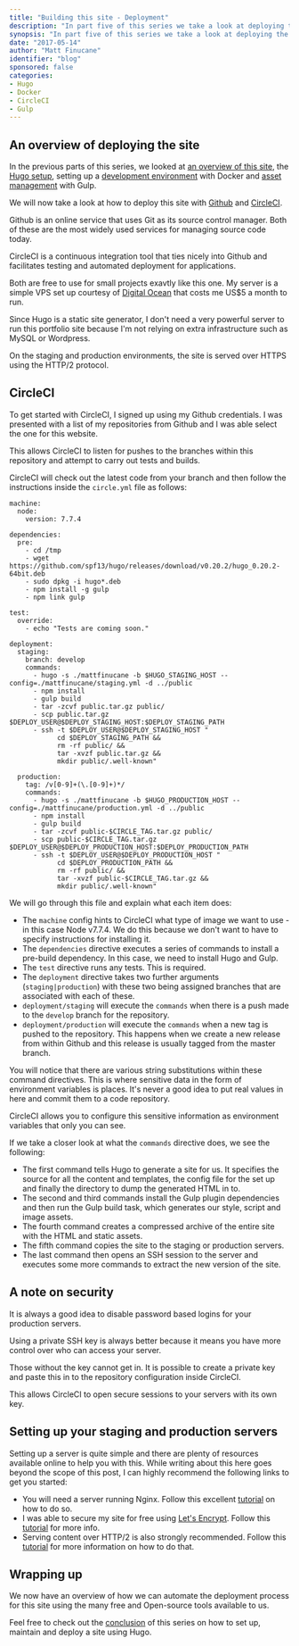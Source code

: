 ```yaml
---
title: "Building this site - Deployment"
description: "In part five of this series we take a look at deploying the site using CircleCI."
synopsis: "In part five of this series we take a look at deploying the site using CircleCI."
date: "2017-05-14"
author: "Matt Finucane"
identifier: "blog"
sponsored: false
categories:
- Hugo
- Docker
- CircleCI
- Gulp
---
```


## An overview of deploying the site
In the previous parts of this series, we looked at [an overview of this site](/blog/building-this-site), the [Hugo setup](/blog/hugo-setup), setting up a [development environment](/blog/hugo-docker-setup) with Docker and [asset management](/blog/hugo-asset-management) with Gulp.

We will now take a look at how to deploy this site with [Github](https://github.com) and [CircleCI](https://circleci.com).

Github is an online service that uses Git as its source control manager. Both of these are the most widely used services for managing source code today.

CircleCI is a continuous integration tool that ties nicely into Github and facilitates testing and automated deployment for applications.

Both are free to use for small projects exavtly like this one. My server is a simple VPS set up courtesy of [Digital Ocean](https://www.digitalocean.com) that costs me US$5 a month to run.

Since Hugo is a static site generator, I don't need a very powerful server to run this portfolio site because I'm not relying on extra infrastructure such as MySQL or Wordpress.

On the staging and production environments, the site is served over HTTPS using the HTTP/2 protocol. 

## CircleCI
To get started with CircleCI, I signed up using my Github credentials. I was presented with a list of my repositories from Github and I was able select the one for this website.

This allows CircleCI to listen for pushes to the branches within this repository and attempt to carry out tests and builds.

CircleCI will check out the latest code from your branch and then follow the instructions inside the `circle.yml` file as follows:

```
machine: 
  node:
    version: 7.7.4

dependencies:
  pre:
    - cd /tmp
    - wget https://github.com/spf13/hugo/releases/download/v0.20.2/hugo_0.20.2-64bit.deb
    - sudo dpkg -i hugo*.deb
    - npm install -g gulp
    - npm link gulp

test:
  override:
    - echo "Tests are coming soon."

deployment:
  staging: 
    branch: develop
    commands:
      - hugo -s ./mattfinucane -b $HUGO_STAGING_HOST --config=./mattfinucane/staging.yml -d ../public
      - npm install
      - gulp build
      - tar -zcvf public.tar.gz public/
      - scp public.tar.gz $DEPLOY_USER@$DEPLOY_STAGING_HOST:$DEPLOY_STAGING_PATH
      - ssh -t $DEPLOY_USER@$DEPLOY_STAGING_HOST "
            cd $DEPLOY_STAGING_PATH &&
            rm -rf public/ &&
            tar -xvzf public.tar.gz &&
            mkdir public/.well-known"

  production:
    tag: /v[0-9]+(\.[0-9]+)*/
    commands:
      - hugo -s ./mattfinucane -b $HUGO_PRODUCTION_HOST --config=./mattfinucane/production.yml -d ../public
      - npm install
      - gulp build
      - tar -zcvf public-$CIRCLE_TAG.tar.gz public/
      - scp public-$CIRCLE_TAG.tar.gz $DEPLOY_USER@$DEPLOY_PRODUCTION_HOST:$DEPLOY_PRODUCTION_PATH
      - ssh -t $DEPLOY_USER@$DEPLOY_PRODUCTION_HOST "
            cd $DEPLOY_PRODUCTION_PATH &&
            rm -rf public/ &&
            tar -xvzf public-$CIRCLE_TAG.tar.gz &&
            mkdir public/.well-known"
```

We will go through this file and explain what each item does:

- The `machine` config hints to CircleCI what type of image we want to use - in this case Node v7.7.4. We do this because we don't want to have to specify instructions for installing it.
- The `dependencies` directive executes a series of commands to install a pre-build dependency. In this case, we need to install Hugo and Gulp.
- The `test` directive runs any tests. This is required.
- The `deployment` directive takes two further arguments (`staging|production`) with these two being assigned branches that are associated with each of these.
- `deployment/staging` will execute the `commands` when there is a push made to the `develop` branch for the repository.
- `deployment/production` will execute the `commands` when a new tag is pushed to the repository. This happens when we create a new release from within Github and this release is usually tagged from the master branch.

You will notice that there are various string substitutions within these command directives. This is where sensitive data in the form of environment variables is places. It's never a good idea to put real values in here and commit them to a code repository.

CircleCI allows you to configure this sensitive information as environment variables that only you can see.

If we take a closer look at what the `commands` directive does, we see the following:

- The first command tells Hugo to generate a site for us. It specifies the source for all the content and templates, the config file for the set up and finally the directory to dump the generated HTML in to.
- The second and third commands install the Gulp plugin dependencies and then run the Gulp build task, which generates our style, script and image assets.
- The fourth command creates a compressed archive of the entire site with the HTML and static assets.
- The fifth command copies the site to the staging or production servers.
- The last command then opens an SSH session to the server and executes some more commands to extract the new version of the site.

## A note on security
It is always a good idea to disable password based logins for your production servers.

Using a private SSH key is always better because it means you have more control over who can access your server. 

Those without the key cannot get in. It is possible to create a private key and paste this in to the repository configuration inside CircleCI. 

This allows CircleCI to open secure sessions to your servers with its own key. 

## Setting up your staging and production servers
Setting up a server is quite simple and there are plenty of resources available online to help you with this. While writing about this here goes beyond the scope of this post, I can highly recommend the following links to get you started:

- You will need a server running Nginx. Follow this excellent [tutorial](https://www.digitalocean.com/community/tutorials/how-to-install-nginx-on-ubuntu-16-04) on how to do so.
- I was able to secure my site for free using [Let's Encrypt](https://letsencrypt.org). Follow this [tutorial](https://www.digitalocean.com/community/tutorials/how-to-secure-nginx-with-let-s-encrypt-on-ubuntu-16-04) for more info.
- Serving content over HTTP/2 is also strongly recommended. Follow this [tutorial](https://www.digitalocean.com/community/tutorials/how-to-set-up-nginx-with-http-2-support-on-ubuntu-16-04) for more information on how to do that.

## Wrapping up
We now have an overview of how we can automate the deployment process for this site using the many free and Open-source tools available to us.

Feel free to check out the [conclusion](/blog/hugo-conclusion) of this series on how to set up, maintain and deploy a site using Hugo. 
